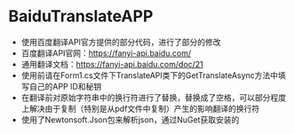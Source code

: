 # BaiduTranslateAPP
- 使用百度翻译API官方提供的部分代码，进行了部分的修改  
- 百度翻译API官网：https://fanyi-api.baidu.com/  
- 通用翻译文档：https://fanyi-api.baidu.com/doc/21  
- 使用前请在Form1.cs文件下TranslateAPI类下的GetTranslateAsync方法中填写自己的APP ID和秘钥  
- 在翻译前对原始字符串中的换行符进行了替换，替换成了空格，可以部分程度上解决由于复制（特别是从pdf文件中复制）产生的影响翻译的换行符
- 使用了Newtonsoft.Json包来解析json，通过NuGet获取安装的
